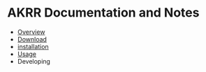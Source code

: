 # AKRR Documentation and Notes

* [Overview](AKRR_Overview.md)
* [Download](AKRR_Download.md)
* [installation](AKRR_Install.md)
* [Usage](AKRR_Usage.md)
* Developing